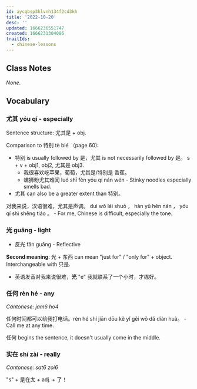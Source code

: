 ```yaml
---
id: aycqbsp3hlvnh134f2cd3kh
title: '2022-10-20'
desc: ''
updated: 1666236551747
created: 1666231304086
traitIds:
  - chinese-lessons
---
```


## Class Notes

_None_.

## Vocabulary

### 尤其 yóu qí - especially

Sentence structure: 尤其是 + obj.

Comparison to 特别 tè bié （page 60):
- 特别 is usually followed by 是，尤其 is not necessarily followed by 是。 s + v + obj1, obj2, 尤其是 obj3.
    - 我很喜欢吃苹果，葡萄，尤其是/特别是 香蕉。
    - 螺狮粉尤其难闻 luó shī fěn yóu qí nán wén - Stinky noodles especially smells bad.
- 尤其 can also be a greater extent than 特别。

对我来说，汉语很难，尤其是声调。 duì wǒ lái shuō ， hàn yǔ hěn nán ， yóu qí shì shēng tiáo 。 - For me, Chinese is difficult, especially the tone.

### 光 guāng - light

- 反光 fǎn guāng - Reflective

**Second meaning**: 光 + 东西 can mean "just for" / "only for" + object. Interchangeable with 只是.

- 英语发音对我来说很难，**光** "e" 我就联系了一个小时，才练好。

### 任何 rèn hé - any

_Cantonese: jam6 ho4_

任何时间都可以给我打电话。rèn hé shí jiān dōu kě yǐ gěi wǒ dǎ diàn huà。 - Call me at any time.

任何 begins the sentence, it doesn't usually come in the middle.

### 实在 shí zài - really

_Cantonese: sat6 zoi6_

"s" + 是在太 + adj. + 了！